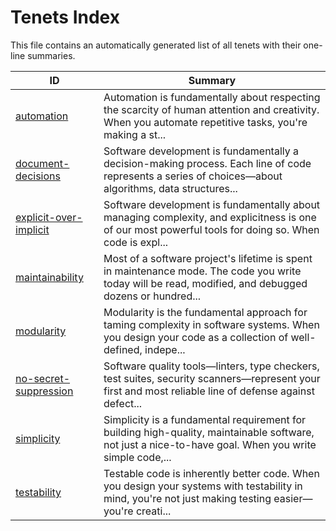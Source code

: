 # Tenets Index

This file contains an automatically generated list of all tenets with their one-line summaries.

| ID | Summary |
|---|---|
| [automation](./automation.md) | Automation is fundamentally about respecting the scarcity of human attention and creativity. When you automate repetitive tasks, you're making a st... |
| [document-decisions](./document-decisions.md) | Software development is fundamentally a decision-making process. Each line of code represents a series of choices—about algorithms, data structures... |
| [explicit-over-implicit](./explicit-over-implicit.md) | Software development is fundamentally about managing complexity, and explicitness is one of our most powerful tools for doing so. When code is expl... |
| [maintainability](./maintainability.md) | Most of a software project's lifetime is spent in maintenance mode. The code you write today will be read, modified, and debugged dozens or hundred... |
| [modularity](./modularity.md) | Modularity is the fundamental approach for taming complexity in software systems. When you design your code as a collection of well-defined, indepe... |
| [no-secret-suppression](./no-secret-suppression.md) | Software quality tools—linters, type checkers, test suites, security scanners—represent your first and most reliable line of defense against defect... |
| [simplicity](./simplicity.md) | Simplicity is a fundamental requirement for building high-quality, maintainable software, not just a nice-to-have goal. When you write simple code,... |
| [testability](./testability.md) | Testable code is inherently better code. When you design your systems with testability in mind, you're not just making testing easier—you're creati... |
